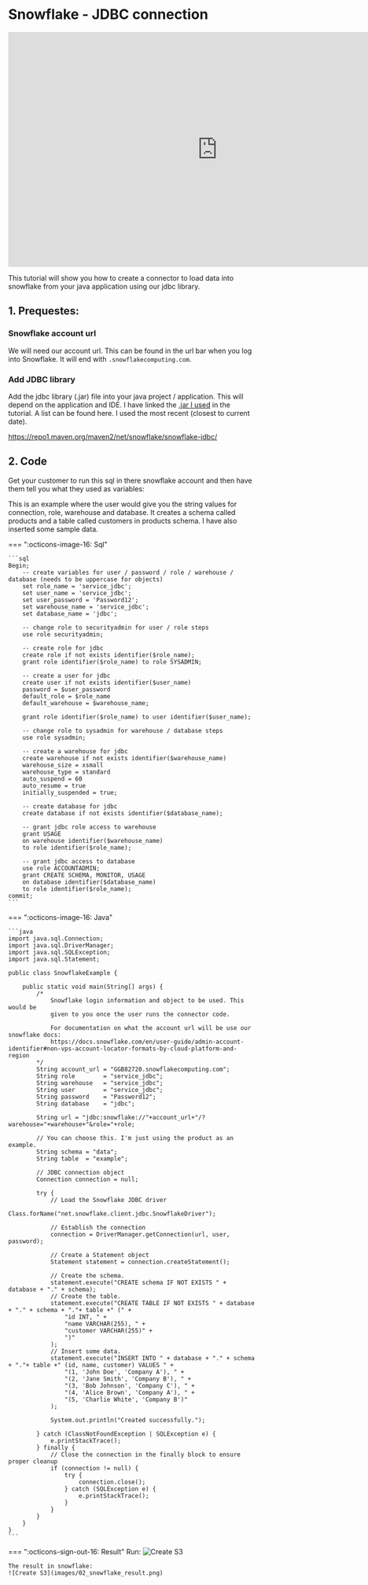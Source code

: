 # Snowflake - JDBC connection

<iframe width="850px" height="478px" src="https://www.youtube.com/embed/KYRlISpJx_E?si=_c4N9_GejASpxsZm" style="display:block;" title="YouTube video player" frameborder="0" allow="accelerometer; autoplay; clipboard-write; encrypted-media; gyroscope; picture-in-picture; web-share" allowfullscreen></iframe>

This tutorial will show you how to create a connector to load data into snowflake from your java application using our jdbc library.

## 1. Prequestes:

### Snowflake account url
We will need our account url. This can be found in the url bar when you log into Snowflake. It will end with ``.snowflakecomputing.com``.

### Add JDBC library
Add the jdbc library (.jar) file into your java project / application. This will depend on the application and IDE. I have linked the [.jar I used](#) in the tutorial. A list can be found here. I used the most recent (closest to current date).

https://repo1.maven.org/maven2/net/snowflake/snowflake-jdbc/

## 2. Code 

Get your customer to run this sql in there snowflake account and then have them tell you what they used as variables:

This is an example where the user would give you the string values for connection, role, warehouse and database. It creates a schema called products and a table called customers in products schema. I have also inserted some sample data. 

=== ":octicons-image-16: Sql"

    ```sql
    Begin; 
        -- create variables for user / password / role / warehouse / database (needs to be uppercase for objects)
        set role_name = 'service_jdbc';
        set user_name = 'service_jdbc';
        set user_password = 'Password12';
        set warehouse_name = 'service_jdbc';
        set database_name = 'jdbc';

        -- change role to securityadmin for user / role steps
        use role securityadmin;

        -- create role for jdbc
        create role if not exists identifier($role_name);
        grant role identifier($role_name) to role SYSADMIN;

        -- create a user for jdbc
        create user if not exists identifier($user_name)
        password = $user_password
        default_role = $role_name
        default_warehouse = $warehouse_name;

        grant role identifier($role_name) to user identifier($user_name);

        -- change role to sysadmin for warehouse / database steps
        use role sysadmin;

        -- create a warehouse for jdbc
        create warehouse if not exists identifier($warehouse_name)
        warehouse_size = xsmall
        warehouse_type = standard
        auto_suspend = 60
        auto_resume = true
        initially_suspended = true;

        -- create database for jdbc
        create database if not exists identifier($database_name);

        -- grant jdbc role access to warehouse
        grant USAGE
        on warehouse identifier($warehouse_name)
        to role identifier($role_name);

        -- grant jdbc access to database
        use role ACCOUNTADMIN;
        grant CREATE SCHEMA, MONITOR, USAGE
        on database identifier($database_name)
        to role identifier($role_name);
    commit;
    ```

=== ":octicons-image-16: Java"

    ```java
    import java.sql.Connection;
    import java.sql.DriverManager;
    import java.sql.SQLException;
    import java.sql.Statement;

    public class SnowflakeExample {

        public static void main(String[] args) {
            /* 
                Snowflake login information and object to be used. This would be
                given to you once the user runs the connector code.

                For documentation on what the account url will be use our snowflake docs:
                https://docs.snowflake.com/en/user-guide/admin-account-identifier#non-vps-account-locator-formats-by-cloud-platform-and-region
            */ 
            String account_url = "GGB82720.snowflakecomputing.com";
            String role        = "service_jdbc";
            String warehouse   = "service_jdbc";
            String user        = "service_jdbc";
            String password    = "Password12";
            String database    = "jdbc";

            String url = "jdbc:snowflake://"+account_url+"/?warehouse="+warehouse+"&role="+role;
        
            // You can choose this. I'm just using the product as an example.
            String schema = "data";
            String table  = "example";

            // JDBC connection object
            Connection connection = null;

            try {
                // Load the Snowflake JDBC driver
                Class.forName("net.snowflake.client.jdbc.SnowflakeDriver");

                // Establish the connection
                connection = DriverManager.getConnection(url, user, password);

                // Create a Statement object
                Statement statement = connection.createStatement();
                
                // Create the schema.
                statement.execute("CREATE schema IF NOT EXISTS " + database + "." + schema);
                // Create the table.
                statement.execute("CREATE TABLE IF NOT EXISTS " + database + "." + schema + "."+ table +" (" +
                    "id INT, " +
                    "name VARCHAR(255), " +
                    "customer VARCHAR(255)" +
                    ")"
                );
                // Insert some data.
                statement.execute("INSERT INTO " + database + "." + schema + "."+ table +" (id, name, customer) VALUES " +
                    "(1, 'John Doe', 'Company A'), " +
                    "(2, 'Jane Smith', 'Company B'), " +
                    "(3, 'Bob Johnson', 'Company C'), " +
                    "(4, 'Alice Brown', 'Company A'), " +
                    "(5, 'Charlie White', 'Company B')"
                );

                System.out.println("Created successfully.");

            } catch (ClassNotFoundException | SQLException e) {
                e.printStackTrace();
            } finally {
                // Close the connection in the finally block to ensure proper cleanup
                if (connection != null) {
                    try {
                        connection.close();
                    } catch (SQLException e) {
                        e.printStackTrace();
                    }
                }
            }
        }
    }
    ```


=== ":octicons-sign-out-16: Result"
    Run:
    ![Create S3](images/01_java_run.png)

    The result in snowflake:
    ![Create S3](images/02_snowflake_result.png)








